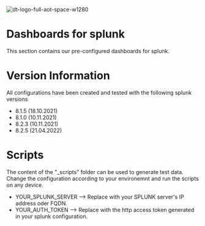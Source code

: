 ![dt-logo-full-aot-space-w1280](https://user-images.githubusercontent.com/83282694/116271495-5219b100-a780-11eb-9e1a-f929d2e3cbdc.png)
# Dashboards for splunk
This section contains our pre-configured dashboards for splunk.

# Version Information
All configurations have been created and tested with the following splunk versions
- 8.1.5 (18.10.2021)
- 8.1.0 (10.11.2021)
- 8.2.3 (10.11.2021)
- 8.2.5 (21.04.2022)

# Scripts
The content of the "_scripts" folder can be used to generate test data. Change the configuration according to your environemnt and run the scripts on any device.
- YOUR_SPLUNK_SERVER --> Replace with your SPLUNK server's IP address oder FQDN.
- YOUR_AUTH_TOKEN --> Replace with the http access token generated in your splunk configuration.